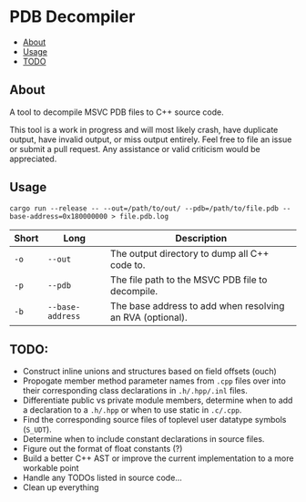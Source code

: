 # PDB Decompiler

* [About](#about)
* [Usage](#usage)
* [TODO](#todo)

## About

A tool to decompile MSVC PDB files to C++ source code.

This tool is a work in progress and will most likely crash, have duplicate output, have invalid output, or miss output entirely. Feel free to file an issue or submit a pull request. Any assistance or valid criticism would be appreciated.

## Usage

```
cargo run --release -- --out=/path/to/out/ --pdb=/path/to/file.pdb --base-address=0x180000000 > file.pdb.log
```

| Short | Long | Description |
|-|-|-|
| `-o` | `--out` | The output directory to dump all C++ code to. |
| `-p` | `--pdb` | The file path to the MSVC PDB file to decompile. |
| `-b` | `--base-address` | The base address to add when resolving an RVA (optional). |

## TODO:

* Construct inline unions and structures based on field offsets (ouch)
* Propogate member method parameter names from `.cpp` files over into their corresponding class declarations in `.h/.hpp/.inl` files.
* Differentiate public vs private module members, determine when to add a declaration to a `.h/.hpp` or when to use static in `.c/.cpp`.
* Find the corresponding source files of toplevel user datatype symbols (`S_UDT`).
* Determine when to include constant declarations in source files.
* Figure out the format of float constants (?)
* Build a better C++ AST or improve the current implementation to a more workable point
* Handle any TODOs listed in source code...
* Clean up everything
